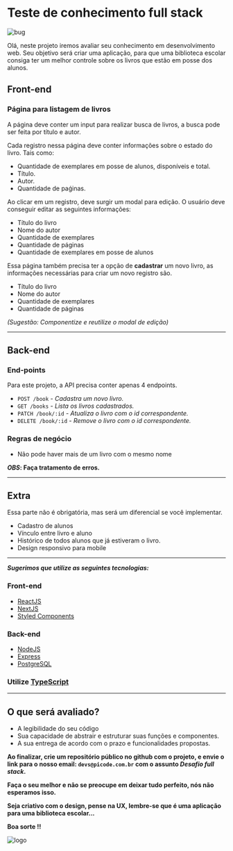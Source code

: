 # Teste de conhecimento full stack

![bug](https://picode-public.s3.amazonaws.com/undraw_fixing_bugs_w7gi.svg)

Olá, neste projeto iremos avaliar seu conhecimento em desenvolvimento web.
Seu objetivo será criar uma aplicação, para que uma biblioteca escolar consiga ter um melhor controle sobre os livros que estão em posse dos alunos.

## Front-end

### **Página para listagem de livros**

A página deve conter um input para realizar busca de livros, a busca pode ser feita por título e autor.

Cada registro nessa página deve conter informações sobre o estado do livro. Tais como:

- Quantidade de exemplares em posse de alunos, disponíveis e total.
- Título.
- Autor.
- Quantidade de paǵinas.

Ao clicar em um registro, deve surgir um modal para edição. O usuário deve conseguir editar as seguintes informações:

- Título do livro
- Nome do autor
- Quantidade de exemplares
- Quantidade de páginas
- Quantidade de exemplares em posse de alunos

Essa página também precisa ter a opção de **cadastrar** um novo livro, as informações necessárias para criar um novo registro são.

- Título do livro
- Nome do autor
- Quantidade de exemplares
- Quantidade de páginas

_(Sugestão: Componentize e reutilize o modal de edição)_

---

## Back-end

### **End-points**

Para este projeto, a API precisa conter apenas 4 endpoints.

- `POST /book` _- Cadastra um novo livro._
- `GET /books` _- Lista os livros cadastrados._
- `PATCH /book/:id` _- Atualiza o livro com o id correspondente._
- `DELETE /book/:id` _- Remove o livro com o id correspondente._

### **Regras de negócio**

- Não pode haver mais de um livro com o mesmo nome

**_OBS_: Faça tratamento de erros.**

---

## Extra

Essa parte não é obrigatória, mas será um diferencial se você implementar.

- Cadastro de alunos
- Vínculo entre livro e aluno
- Histórico de todos alunos que já estiveram o livro.
- Design responsivo para mobile

---

**_Sugerimos que utilize as seguintes tecnologias:_**

### **Front-end**

- [ReactJS](https://reactjs.org/)
- [NextJS](https://nextjs.org/)
- [Styled Components](https://styled-components.com/)

### **Back-end**

- [NodeJS](https://nodejs.org/en/)
- [Express](https://expressjs.com/pt-br/)
- [PostgreSQL](https://www.postgresql.org/)

### Utilize **[TypeScript](https://www.typescriptlang.org/)**

---

## O que será avaliado?

- A legibilidade do seu código
- Sua capacidade de abstrair e estruturar suas funções e componentes.
- A sua entrega de acordo com o prazo e funcionalidades propostas.

**Ao finalizar, crie um repositório público no github com o projeto, e envie o link para o nosso email: `devs@picode.com.br` com o assunto _Desafio full stack_.**

**Faça o seu melhor e não se preocupe em deixar tudo perfeito, nós não esperamos isso.**

**Seja criativo com o design, pense na UX, lembre-se que é uma aplicação para uma biblioteca escolar...**

**Boa sorte !!**

![logo](https://picode-public.s3.amazonaws.com/picode-logo.svg)

